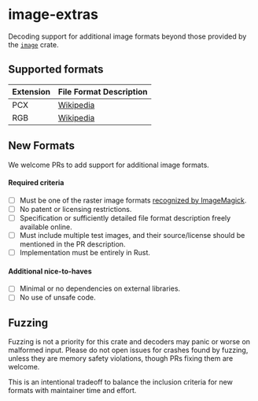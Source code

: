 # image-extras
Decoding support for additional image formats beyond those provided by the [`image`](https://crates.io/crates/image) crate.

## Supported formats

| Extension | File Format Description |
| --------- | -------------------- |
| PCX | [Wikipedia](https://en.wikipedia.org/wiki/PCX#PCX_file_format) |
| RGB | [Wikipedia](https://en.wikipedia.org/wiki/Silicon_Graphics_Image) |

## New Formats

We welcome PRs to add support for additional image formats.

#### Required criteria

- [ ] Must be one of the raster image formats [recognized by ImageMagick](https://imagemagick.org/script/formats.php).
- [ ] No patent or licensing restrictions.
- [ ] Specification or sufficiently detailed file format description freely available online.
- [ ] Must include multiple test images, and their source/license should be mentioned in the PR description.
- [ ] Implementation must be entirely in Rust.

#### Additional nice-to-haves

- [ ] Minimal or no dependencies on external libraries.
- [ ] No use of unsafe code.

## Fuzzing

Fuzzing is not a priority for this crate and decoders may panic or worse on
malformed input. Please do not open issues for crashes found by fuzzing,
unless they are memory safety violations, though PRs fixing them are welcome.

This is an intentional tradeoff to balance the inclusion criteria for new
formats with maintainer time and effort.
